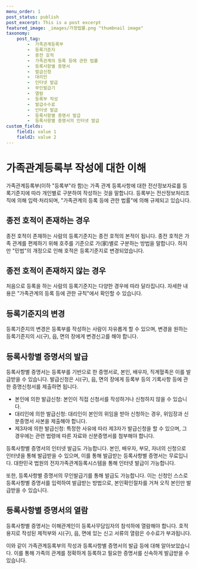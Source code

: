 ```yaml
---
menu_order: 1
post_status: publish
post_excerpt: This is a post excerpt
featured_image: _images/가정법률.png "thumbnail image"
taxonomy:
    post_tag:
        -  가족관계등록부
        -  등록기준지
        -  종전 호적
        -  가족관계의 등록 등에 관한 법률
        -  등록사항별 증명서
        -  발급신청
        -  대리인
        -  인터넷 발급
        -  무인발급기
        -  열람
        -  등록부 작성
        -  발급수수료
        -  인터넷 발급
        -  등록사항별 증명서 발급
        -  등록사항별 증명서의 인터넷 발급
custom_fields:
    field1: value 1
    field2: value 2
---
```



# 가족관계등록부 작성에 대한 이해

가족관계등록부(이하 "등록부"라 함)는 가족 관계 등록사항에 대한 전산정보자료를 등록기준지에 따라 개인별로 구분하여 작성하는 것을 말합니다. 등록부는 전산정보처리조직에 의해 입력·처리되며, "가족관계의 등록 등에 관한 법률"에 의해 규제되고 있습니다.

## 종전 호적이 존재하는 경우
종전 호적이 존재하는 사람의 등록기준지는 종전 호적의 본적이 됩니다. 종전 호적은 가족 관계를 편제하기 위해 호주를 기준으로 가(家)별로 구분하는 방법을 말합니다. 하지만 "민법"의 개정으로 인해 호적은 등록기준지로 변경되었습니다.

## 종전 호적이 존재하지 않는 경우
처음으로 등록을 하는 사람의 등록기준지는 다양한 경우에 따라 달라집니다. 자세한 내용은 "가족관계의 등록 등에 관한 규칙"에서 확인할 수 있습니다.

## 등록기준지의 변경
등록기준지의 변경은 등록부를 작성하는 사람이 자유롭게 할 수 있으며, 변경을 원하는 등록기준지의 시(구), 읍, 면의 장에게 변경신고를 해야 합니다.

## 등록사항별 증명서의 발급
등록사항별 증명서는 등록부를 기반으로 한 증명서로, 본인, 배우자, 직계혈족은 이를 발급받을 수 있습니다. 발급신청은 시(구), 읍, 면의 장에게 등록부 등의 기록사항 등에 관한 증명신청서를 제출하면 됩니다.

- 본인에 의한 발급신청: 본인이 직접 신청서를 작성하거나 신청하지 않을 수 있습니다.
- 대리인에 의한 발급신청: 대리인이 본인의 위임을 받아 신청하는 경우, 위임장과 신분증명서 사본을 제출해야 합니다.
- 제3자에 의한 발급신청: 특정한 사유에 따라 제3자가 발급신청을 할 수 있으며, 그 경우에는 관련 법령에 따른 자료와 신분증명서를 첨부해야 합니다.

등록사항별 증명서의 인터넷 발급도 가능합니다. 본인, 배우자, 부모, 자녀의 신청으로 인터넷을 통해 발급받을 수 있으며, 이를 통해 발급받는 등록사항별 증명서는 무료입니다. 대한민국 법원의 전자가족관계등록시스템을 통해 인터넷 발급이 가능합니다.

또한, 등록사항별 증명서의 무인발급기를 통해 발급도 가능합니다. 이는 신청인 스스로 등록사항별 증명서를 입력하여 발급받는 방법으로, 본인확인절차를 거쳐 오직 본인만 발급받을 수 있습니다.

## 등록사항별 증명서의 열람
등록사항별 증명서는 이해관계인이 등록사무담임자의 참석하에 열람해야 합니다. 호적용지로 작성된 제적부와 시(구), 읍, 면에 있는 신고 서류의 열람은 수수료가 부과됩니다.

이와 같이 가족관계등록부의 작성과 등록사항별 증명서의 발급 등에 대해 알아보았습니다. 이를 통해 가족의 관계를 정확하게 등록하고 필요한 증명서를 신속하게 발급받을 수 있습니다.
